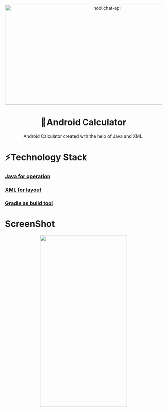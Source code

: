 <p align="center"><img src="https://socialify.git.ci/prakhar-singh09/Android-Calculator/image?language=1&owner=1&name=1&stargazers=1&theme=Light" alt="hoolichat-api" width="640" height="320" /></p>
<h1 align="center">
   📱Android Calculator
</h1>

<p align="center">
    Android Calculator created with the help of Java and XML. 
</p>


# ⚡Technology Stack

### [Java for operation](https://www.java.com/en/)
### [XML for layout](https://en.wikipedia.org/wiki/XML)
### [Gradle as build tool](https://gradle.org/)

# ScreenShot
<p align="center"><img width="280" height="550" src="https://github.com/prolion1/Calculator-Using-Java-/blob/main/Screenshots/Calculation.jpg"></p>
